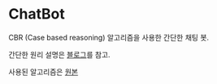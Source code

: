 # ChatBot

CBR (Case based reasoning) 알고리즘을 사용한 간단한 채팅 봇.

간단한 원리 설명은 [블로그](http://blog.naver.com/phillyai/220737387439)를 참고.

사용된 알고리즘은 [원본](http://courses.ischool.berkeley.edu/i256/f06/projects/bonniejc.pdf)
